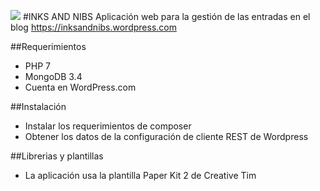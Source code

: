 <a href="https://codeclimate.com/github/sbarrat/inksandnibs/maintainability"><img src="https://api.codeclimate.com/v1/badges/88be1a8c1d9dbaa80661/maintainability" /></a>
#INKS AND NIBS
Aplicación web para la gestión de las entradas en el blog 
https://inksandnibs.wordpress.com

##Requerimientos
- PHP 7
- MongoDB 3.4
- Cuenta en WordPress.com

##Instalación
- Instalar los requerimientos de composer
- Obtener los datos de la configuración de cliente REST de Wordpress

##Librerias y plantillas
- La aplicación usa la plantilla Paper Kit 2 de Creative Tim
 
